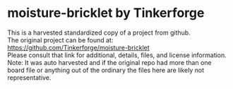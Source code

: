 
# moisture-bricklet by Tinkerforge  
This is a harvested standardized copy of a project from github.  
The original project can be found at:  
https://github.com/Tinkerforge/moisture-bricklet  
Please consult that link for additional, details, files, and license information.  
Note: It was auto harvested and if the original repo had more than one board file or anything out of the ordinary the files here are likely not representative.  
    